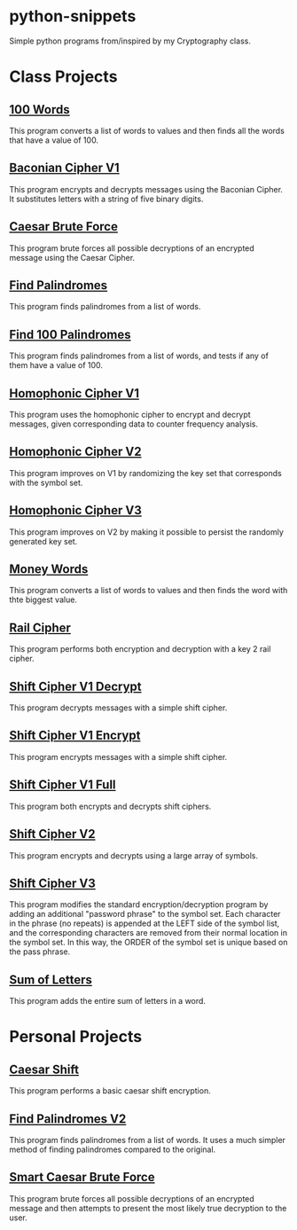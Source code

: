 # python-snippets

Simple python programs from/inspired by my Cryptography class.

# Class Projects
## [100 Words](https://github.com/ianfife/python-snippets/blob/main/Class/100Words.py)
This program converts a list of words to values and then finds all the words that have a value of 100.

## [Baconian Cipher V1](https://github.com/ianfife/python-snippets/blob/main/Class/BaconianCipherV1.py)
This program encrypts and decrypts messages using the Baconian Cipher. It substitutes letters with a string of five binary digits.

## [Caesar Brute Force](https://github.com/ianfife/python-snippets/blob/main/Class/CaesarBruteForce.py)
This program brute forces all possible decryptions of an encrypted message using the Caesar Cipher.


## [Find Palindromes](https://github.com/ianfife/python-snippets/blob/main/Class/FindPalindromes/FindPalindromes.py)
This program finds palindromes from a list of words.

## [Find 100 Palindromes](https://github.com/ianfife/python-snippets/blob/main/Class/FindPalindromes/Find100Palindromes.py)
This program finds palindromes from a list of words, and tests if any of them have a value of 100.

## [Homophonic Cipher V1](https://github.com/ianfife/python-snippets/blob/main/Class/HomophonicCipherV1.py)
This program uses the homophonic cipher to encrypt and decrypt messages, given corresponding data to counter frequency analysis.

## [Homophonic Cipher V2](https://github.com/ianfife/python-snippets/blob/main/Class/HomophoneCipherV2.py)
This program improves on V1 by randomizing the key set that corresponds with the symbol set.

## [Homophonic Cipher V3](https://github.com/ianfife/python-snippets/blob/main/Class/HomophoneCipherV3.py)
This program improves on V2 by making it possible to persist the randomly generated key set.

## [Money Words](https://github.com/ianfife/python-snippets/blob/main/Class/MoneyWords.py)
This program converts a list of words to values and then finds the word with thte biggest value.

## [Rail Cipher](https://github.com/ianfife/python-snippets/blob/main/Class/RailCipher.py)
This program performs both encryption and decryption with a key 2 rail cipher.

## [Shift Cipher V1 Decrypt](https://github.com/ianfife/python-snippets/blob/main/Class/ShiftCipherV1/ShiftCipherV1Decrypt.py)
This program decrypts messages with a simple shift cipher.

## [Shift Cipher V1 Encrypt](https://github.com/ianfife/python-snippets/blob/main/Class/ShiftCipherV1/ShiftCipherV1Encrypt.py)
This program encrypts messages with a simple shift cipher.

## [Shift Cipher V1 Full](https://github.com/ianfife/python-snippets/blob/main/Class/ShiftCipherV1/ShiftCipherV1Full.py)
This program both encrypts and decrypts shift ciphers.

## [Shift Cipher V2](https://github.com/ianfife/python-snippets/blob/main/Class/ShiftCipherV2.py)
This program encrypts and decrypts using a large array of symbols.

## [Shift Cipher V3](https://github.com/ianfife/python-snippets/blob/main/Class/ShiftCipherv3.py)
This program modifies the standard encryption/decryption program by adding an additional "password phrase" to the symbol set. Each character in the phrase (no repeats) is appended at the LEFT side of the symbol list, and the corresponding characters are removed from their normal location in the symbol set. In this way, the ORDER of the symbol set is unique based on the pass phrase.

## [Sum of Letters](https://github.com/ianfife/python-snippets/blob/main/Class/SumOfLetters.py)
This program adds the entire sum of letters in a word.

# Personal Projects

## [Caesar Shift](https://github.com/ianfife/python-snippets/blob/main/Personal/CaesarShift.py)
This program performs a basic caesar shift encryption.

## [Find Palindromes V2](https://github.com/ianfife/python-snippets/blob/main/Personal/FindPalindromesV2.py)
This program finds palindromes from a list of words. It uses a much simpler method of finding palindromes compared to the original.

## [Smart Caesar Brute Force](https://github.com/ianfife/python-snippets/blob/main/Personal/SmartCaesarBruteForce.py)
This program brute forces all possible decryptions of an encrypted message and then attempts to present the most likely true decryption to the user.
